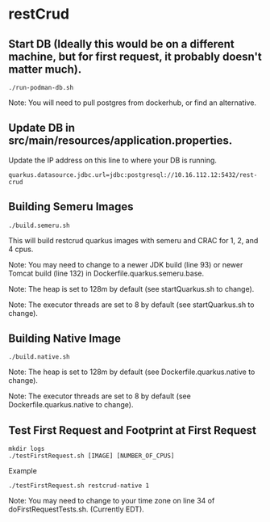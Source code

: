 # restCrud

## Start DB (Ideally this would be on a different machine, but for first request, it probably doesn't matter much).
```
./run-podman-db.sh
```
Note: You will need to pull postgres from dockerhub, or find an alternative.

## Update DB in src/main/resources/application.properties. 
Update the IP address on this line to where your DB is running.
```
quarkus.datasource.jdbc.url=jdbc:postgresql://10.16.112.12:5432/rest-crud
```

## Building Semeru Images
```
./build.semeru.sh
```
This will build restcrud quarkus images with semeru and CRAC for 1, 2, and 4 cpus.

Note: You may need to change to a newer JDK build (line 93) or newer Tomcat build (line 132) in Dockerfile.quarkus.semeru.base. 

Note: The heap is set to 128m by default (see startQuarkus.sh to change).

Note: The executor threads are set to 8 by default (see startQuarkus.sh to change).

## Building Native Image
```
./build.native.sh
```
Note: The heap is set to 128m by default (see Dockerfile.quarkus.native to change).

Note: The executor threads are set to 8 by default (see Dockerfile.quarkus.native to change).


## Test First Request and Footprint at First Request
```
mkdir logs
./testFirstRequest.sh [IMAGE] [NUMBER_OF_CPUS]
```

Example
```
./testFirstRequest.sh restcrud-native 1
```

Note: You may need to change to your time zone on line 34 of doFirstRequestTests.sh. (Currently EDT).
